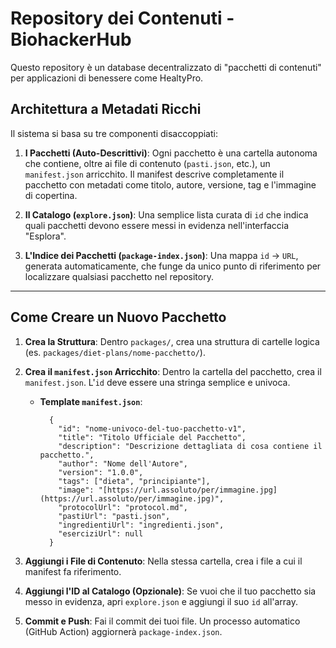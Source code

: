 # Repository dei Contenuti - BiohackerHub

Questo repository è un database decentralizzato di "pacchetti di contenuti" per applicazioni di benessere come HealtyPro.

## Architettura a Metadati Ricchi

Il sistema si basa su tre componenti disaccoppiati:

1.  **I Pacchetti (Auto-Descrittivi)**: Ogni pacchetto è una cartella autonoma che contiene, oltre ai file di contenuto (`pasti.json`, etc.), un `manifest.json` arricchito. Il manifest descrive completamente il pacchetto con metadati come titolo, autore, versione, tag e l'immagine di copertina.

2.  **Il Catalogo (`explore.json`)**: Una semplice lista curata di `id` che indica quali pacchetti devono essere messi in evidenza nell'interfaccia "Esplora".

3.  **L'Indice dei Pacchetti (`package-index.json`)**: Una mappa `id` -> `URL`, generata automaticamente, che funge da unico punto di riferimento per localizzare qualsiasi pacchetto nel repository.

---

## Come Creare un Nuovo Pacchetto

1.  **Crea la Struttura**: Dentro `packages/`, crea una struttura di cartelle logica (es. `packages/diet-plans/nome-pacchetto/`).

2.  **Crea il `manifest.json` Arricchito**: Dentro la cartella del pacchetto, crea il `manifest.json`. L'`id` deve essere una stringa semplice e univoca.
    * **Template `manifest.json`**:

            {
              "id": "nome-univoco-del-tuo-pacchetto-v1",
              "title": "Titolo Ufficiale del Pacchetto",
              "description": "Descrizione dettagliata di cosa contiene il pacchetto.",
              "author": "Nome dell'Autore",
              "version": "1.0.0",
              "tags": ["dieta", "principiante"],
              "image": "[https://url.assoluto/per/immagine.jpg](https://url.assoluto/per/immagine.jpg)",
              "protocolUrl": "protocol.md",
              "pastiUrl": "pasti.json",
              "ingredientiUrl": "ingredienti.json",
              "eserciziUrl": null
            }

3.  **Aggiungi i File di Contenuto**: Nella stessa cartella, crea i file a cui il manifest fa riferimento.

4.  **Aggiungi l'ID al Catalogo (Opzionale)**: Se vuoi che il tuo pacchetto sia messo in evidenza, apri `explore.json` e aggiungi il suo `id` all'array.

5.  **Commit e Push**: Fai il commit dei tuoi file. Un processo automatico (GitHub Action) aggiornerà `package-index.json`.